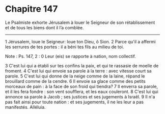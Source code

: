 # Chapitre 147

Le Psalmiste exhorte Jérusalem à louer le Seigneur de son rétablissement et de tous les biens dont il l’a comblée.

***

1 Jérusalem, loue le Seigneur: loue ton Dieu, ô Sion. 2 Parce qu'il a affermi les serrures de tes portes : il a béni tes fils au milieu de toi.

<span class="bible-note">Note : </span> Ps. 147, 2 : 0 Leur (eis) se rapporte à nation, nom collectif.

3 C'est lui qui a établi sur tes confins la paix, et qui te rassasie de moelle de froment. 4 C'est lui qui envoie sa parole à la terre : avec vitesse court sa parole. 5 C'est lui qui donne de la neige comme de la laine, répand le brouillard comme de la cendre. 6 Il envoie sa glace comme des petits morceaux de pain : à la face de son froid qui tiendra? 7 Il enverra sa parole, et il les fera fondre : son vent soufflera, et les eaux couleront. 8 C'est lui qui annonce sa parole à Jacob ; ses justices et ses jugements à Israël. 9 Il n'a pas fait ainsi pour toute nation : et ses jugements, il ne les leur a pas manifestés. Alléluia.

